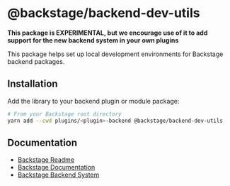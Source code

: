 # @backstage/backend-dev-utils

**This package is EXPERIMENTAL, but we encourage use of it to add support for the new backend system in your own plugins**

This package helps set up local development environments for Backstage backend packages.

## Installation

Add the library to your backend plugin or module package:

```bash
# From your Backstage root directory
yarn add --cwd plugins/<plugin>-backend @backstage/backend-dev-utils
```

## Documentation

- [Backstage Readme](https://github.com/backstage/backstage/blob/master/README.md)
- [Backstage Documentation](https://backstage.io/docs)
- [Backstage Backend System](https://backstage.io/docs/backend-system/)
